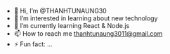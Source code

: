 - 👋 Hi, I’m @THANHTUNAUNG30
- 👀 I’m interested in learning about new technology
- 🌱 I’m currently learning React & Node.js
- 📫 How to reach me thanhtunaung3011@gmail.com
- ⚡ Fun fact: ...

<!---
THANHTUNAUNG30/THANHTUNAUNG30 is a ✨ special ✨ repository because its `README.md` (this file) appears on your GitHub profile.
You can click the Preview link to take a look at your changes.
--->
